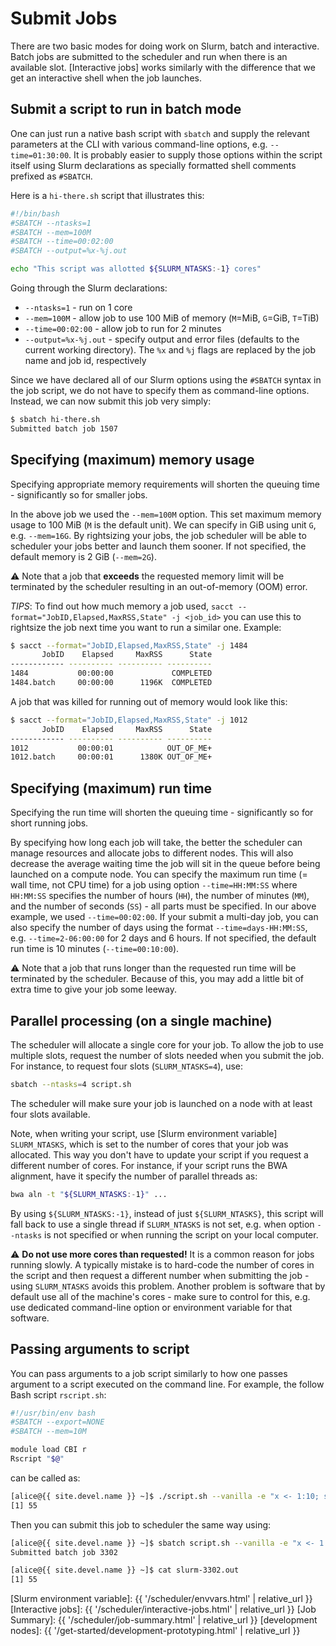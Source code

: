 # Submit Jobs

There are two basic modes for doing work on Slurm, batch and interactive.  Batch jobs are submitted to the scheduler and run when there is an available slot.  [Interactive jobs] works similarly with the difference that we get an interactive shell when the job launches.


## Submit a script to run in batch mode

One can just run a native bash script with `sbatch` and supply the relevant parameters at the CLI with various command-line options, e.g. `--time=01:30:00`.
It is probably easier to supply those options within the script itself using Slurm declarations as specially formatted shell comments prefixed as `#SBATCH`. 

Here is a `hi-there.sh` script that illustrates this:

```sh
#!/bin/bash
#SBATCH --ntasks=1
#SBATCH --mem=100M
#SBATCH --time=00:02:00
#SBATCH --output=%x-%j.out

echo "This script was allotted ${SLURM_NTASKS:-1} cores"
```

Going through the Slurm declarations:

* `--ntasks=1` - run on 1 core
* `--mem=100M` - allow job to use 100 MiB of memory (`M`=MiB, `G`=GiB, `T`=TiB)
* `--time=00:02:00` - allow job to run for 2 minutes
* `--output=%x-%j.out` - specify output and error files (defaults to the current working directory). The `%x` and `%j` flags are replaced by the job name and job id, respectively

Since we have declared all of our Slurm options using the `#SBATCH` syntax in the job script, we do not have to specify them as command-line options.  Instead, we can now submit this job very simply:

```sh
$ sbatch hi-there.sh
Submitted batch job 1507
```

## Specifying (maximum) memory usage

<div class="alert alert-info" role="alert">
Specifying appropriate memory requirements will shorten the queuing time - significantly so for smaller jobs.
</div>

In the above job we used the `--mem=100M` option. This set maximum memory usage to 100 MiB (`M` is the default unit). We can specify in GiB using unit `G`, e.g. `--mem=16G`.  By rightsizing your jobs, the job scheduler will be able to scheduler your jobs better and launch them sooner.  If not specified, the default memory is 2 GiB (<code>--mem=2G</code>).

<div class="alert alert-warning" role="alert">
<span>⚠️</span> Note that a job that <strong>exceeds</strong> the requested memory limit will be terminated by the scheduler resulting in an out-of-memory (OOM) error.
</div>

_TIPS_: To find out how much memory a job used, `sacct --format="JobID,Elapsed,MaxRSS,State" -j <job_id>` you can use this to rightsize the job next time you want to run a similar one.  Example:

```sh
$ sacct --format="JobID,Elapsed,MaxRSS,State" -j 1484
       JobID    Elapsed     MaxRSS      State 
------------ ---------- ---------- ---------- 
1484           00:00:00             COMPLETED 
1484.batch     00:00:00      1196K  COMPLETED 
```

A job that was killed for running out of memory would look like this:
```sh
$ sacct --format="JobID,Elapsed,MaxRSS,State" -j 1012
       JobID    Elapsed     MaxRSS      State 
------------ ---------- ---------- ---------- 
1012           00:00:01            OUT_OF_ME+ 
1012.batch     00:00:01      1380K OUT_OF_ME+ 
```


## Specifying (maximum) run time

<div class="alert alert-info" role="alert">
Specifying the run time will shorten the queuing time - significantly so for short running jobs.
</div>

By specifying how long each job will take, the better the scheduler can manage resources and allocate jobs to different nodes.  This will also decrease the average waiting time the job will sit in the queue before being launched on a compute node.  You can specify the maximum run time (= wall time, not CPU time) for a job using option `--time=HH:MM:SS` where `HH:MM:SS` specifies the number of hours (`HH`), the number of minutes (`MM`), and the number of seconds (`SS`) - all parts must be specified.  In our above example, we used `--time=00:02:00`.  If your submit a multi-day job, you can also specify the number of days using the format `--time=days-HH:MM:SS`, e.g. `--time=2-06:00:00` for 2 days and 6 hours.
If not specified, the default run time is 10 minutes (<code>--time=00:10:00</code>).

<div class="alert alert-warning" role="alert">
<span>⚠️</span> Note that a job that runs longer than the requested run time will be terminated by the scheduler.  Because of this, you may add a little bit of extra time to give your job some leeway.
</div>


<!--
## Using local scratch storage

Each compute node has {{ site.data.specs.local_scratch_size_min }}-{{ site.data.specs.local_scratch_size_max }} TiB of [local scratch storage]({{ '/about/specs.html#scratch-storage' | relative_url }}) which is fast and ideal for temporary, intermediate data files that are only needed for the length of a job.  This scratch storage is unique to each machine and shared among all users and jobs running on the same machine. 

<div class="alert alert-warning" role="alert">
Please please <a href="using-local-scratch.html">cleanup local scratch afterward</a>.  This maximizes the chance for compute nodes having enough available space, reduces the queuing times, and minimizes the risk for running out of local scratch.
</div>
-->


## Parallel processing (on a single machine)

The scheduler will allocate a single core for your job.  To allow the job to use multiple slots, request the number of slots needed when you submit the job.  For instance, to request four slots (`SLURM_NTASKS=4`), use:
```sh
sbatch --ntasks=4 script.sh
```
The scheduler will make sure your job is launched on a node with at least four slots available.

Note, when writing your script, use [Slurm environment variable] `SLURM_NTASKS`, which is set to the number of cores that your job was allocated.  This way you don't have to update your script if you request a different number of cores.  For instance, if your script runs the BWA alignment, have it specify the number of parallel threads as:

```sh
bwa aln -t "${SLURM_NTASKS:-1}" ...
```

By using `${SLURM_NTASKS:-1}`, instead of just `${SLURM_NTASKS}`, this script will fall back to use a single thread if `SLURM_NTASKS` is not set, e.g. when option `--ntasks` is not specified or when running the script on your local computer.


<div class="alert alert-warning" role="alert">
<span>⚠️</span> <strong>Do not use more cores than requested!</strong>  It is a common reason for jobs running slowly.  A typically mistake is to hard-code the number of cores in the script and then request a different number when submitting the job - using <code>SLURM_NTASKS</code> avoids this problem.  Another problem is software that by default use all of the machine's cores - make sure to control for this, e.g. use dedicated command-line option or environment variable for that software.
</div>


## Passing arguments to script

You can pass arguments to a job script similarly to how one passes argument to a script executed on the command line.  For example, the follow Bash script `rscript.sh`:

```sh
#!/usr/bin/env bash
#SBATCH --export=NONE
#SBATCH --mem=10M 

module load CBI r
Rscript "$@"
```

can be called as:

```sh
[alice@{{ site.devel.name }} ~]$ ./script.sh --vanilla -e "x <- 1:10; sum(x)"
[1] 55
```

Then you can submit this job to scheduler the same way using:

```sh
[alice@{{ site.devel.name }} ~]$ sbatch script.sh --vanilla -e "x <- 1:10; sum(x)"
Submitted batch job 3302

[alice@{{ site.devel.name }} ~]$ cat slurm-3302.out
[1] 55
```


[Slurm environment variable]: {{ '/scheduler/envvars.html' | relative_url }}
[Interactive jobs]: {{ '/scheduler/interactive-jobs.html' | relative_url }}
[Job Summary]: {{ '/scheduler/job-summary.html' | relative_url }}
[development nodes]: {{ '/get-started/development-prototyping.html' | relative_url }}
